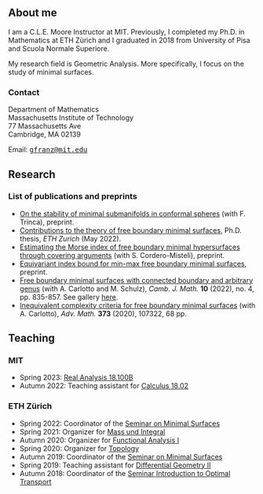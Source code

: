 ## About me

I am a C.L.E. Moore Instructor at MIT. Previously, I completed my Ph.D. in Mathematics at ETH Zürich and I graduated in 2018 from University of Pisa and Scuola Normale Superiore.

My research field is Geometric Analysis. More specifically, I focus on the study of minimal surfaces.

### Contact

Department of Mathematics  
Massachusetts Institute of Technology  
77 Massachusetts Ave  
Cambridge, MA 02139

Email: <tt>gfranz@mit.edu</tt>




## Research


### List of publications and preprints

- [On the stability of minimal submanifolds in conformal spheres](https://arxiv.org/abs/2211.01106) (with F. Trinca), preprint.
- [Contributions to the theory of free boundary minimal surfaces](https://arxiv.org/abs/2208.12188), Ph.D. thesis, *ETH Zurich* (May 2022).
- [Estimating the Morse index of free boundary minimal hypersurfaces through covering arguments](https://arxiv.org/abs/2206.02105) (with S. Cordero-Misteli), preprint.
- [Equivariant index bound for min-max free boundary minimal surfaces](https://arxiv.org/abs/2110.01020), preprint.
- [Free boundary minimal surfaces with connected boundary and arbitrary genus](https://arxiv.org/abs/2001.04920) (with A. Carlotto and M. Schulz), *Camb. J. Math.* **10** (2022), no. 4, pp. 835-857. See gallery [here](https://mbschulz.github.io/fbms/connected_boundary.html).
- [Inequivalent complexity criteria for free boundary minimal surfaces](https://arxiv.org/abs/1908.04709) (with A. Carlotto), *Adv. Math.* **373** (2020), 107322, 68 pp.



## Teaching

### MIT

- Spring 2023: [Real Analysis 18.100B](https://canvas.mit.edu/courses/18707)
- Autumn 2022: Teaching assistant for [Calculus 18.02](https://canvas.mit.edu/courses/15822)

### ETH Zürich

- Spring 2022: Coordinator of the [Seminar on Minimal Surfaces](https://metaphor.ethz.ch/x/2022/fs/401-3830-22L)
- Spring 2021: Organizer for [Mass und Integral](https://metaphor.ethz.ch/x/2021/fs/401-2284-00L/)
- Autumn 2020: Organizer for [Functional Analysis I](https://metaphor.ethz.ch/x/2020/hs/401-3461-00L/)
- Spring 2020: Organizer for [Topology](https://metaphor.ethz.ch/x/2020/fs/401-2554-00L/)
- Autumn 2019: Coordinator of the [Seminar on Minimal Surfaces](https://metaphor.ethz.ch/x/2019/hs/401-3830-69L/)
- Spring 2019: Teaching assistant for [Differential Geometry II](http://vvz.ethz.ch/Vorlesungsverzeichnis/lerneinheit.view?lerneinheitId=127597&semkez=2019S&ansicht=KATALOGDATEN&lang=en)
- Autumn 2018: Coordinator of the [Seminar Introduction to Optimal Transport](https://metaphor.ethz.ch/x/2018/hs/401-3350-68L/)
